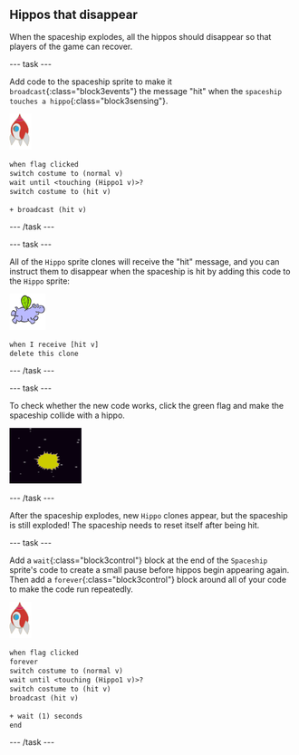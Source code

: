 ## Hippos that disappear

When the spaceship explodes, all the hippos should disappear so that players of the game can recover.

\--- task \---

Add code to the spaceship sprite to make it `broadcast`{:class="block3events"} the message "hit" when the `spaceship touches a hippo`{:class="block3sensing"}.

![rocket sprite](images/rocket-sprite.png)

```blocks3
when flag clicked
switch costume to (normal v)
wait until <touching (Hippo1 v)>?
switch costume to (hit v)

+ broadcast (hit v)
```

\--- /task \---

\--- task \---

All of the `Hippo` sprite clones will receive the "hit" message, and you can instruct them to disappear when the spaceship is hit by adding this code to the `Hippo` sprite:

![hippo sprite](images/hippo-sprite.png)

```blocks3
when I receive [hit v]
delete this clone
```

\--- /task \---

\--- task \---

To check whether the new code works, click the green flag and make the spaceship collide with a hippo.

![ruutukaappaus](images/invaders-hippo-collide.png)

\--- /task \---

After the spaceship explodes, new `Hippo` clones appear, but the spaceship is still exploded! The spaceship needs to reset itself after being hit.

\--- task \---

Add a `wait`{:class="block3control"} block at the end of the `Spaceship` sprite's code to create a small pause before hippos begin appearing again. Then add a `forever`{:class="block3control"} block around all of your code to make the code run repeatedly.

![rocket sprite](images/rocket-sprite.png)

```blocks3
when flag clicked
forever
switch costume to (normal v)
wait until <touching (Hippo1 v)>?
switch costume to (hit v)
broadcast (hit v)

+ wait (1) seconds
end
```

\--- /task \---